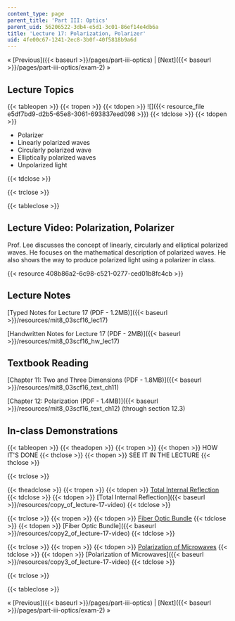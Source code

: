 ```yaml
---
content_type: page
parent_title: 'Part III: Optics'
parent_uid: 56206522-3db4-e5d1-3c01-86ef14e4db6a
title: 'Lecture 17: Polarization, Polarizer'
uid: 4fe00c67-1241-2ec8-3b0f-40f5818b9a6d
---
```


« [Previous]({{< baseurl >}}/pages/part-iii-optics) | [Next]({{< baseurl >}}/pages/part-iii-optics/exam-2) »

Lecture Topics
--------------

{{< tableopen >}}
{{< tropen >}}
{{< tdopen >}}
![]({{< resource_file e5df7bd9-d2b5-65e8-3061-693837eed098 >}})
{{< tdclose >}}
{{< tdopen >}}


*   Polarizer
*   Linearly polarized waves
*   Circularly polarized wave
*   Elliptically polarized waves
*   Unpolarized light


{{< tdclose >}}

{{< trclose >}}

{{< tableclose >}}

Lecture Video: Polarization, Polarizer
--------------------------------------

Prof. Lee discusses the concept of linearly, circularly and elliptical polarized waves. He focuses on the mathematical description of polarized waves. He also shows the way to produce polarized light using a polarizer in class.

{{< resource 408b86a2-6c98-c521-0277-ced01b8fc4cb >}}

Lecture Notes
-------------

[Typed Notes for Lecture 17 (PDF - 1.2MB)]({{< baseurl >}}/resources/mit8_03scf16_lec17)

[Handwritten Notes for Lecture 17 (PDF - 2MB)]({{< baseurl >}}/resources/mit8_03scf16_hw_lec17)

Textbook Reading
----------------

[Chapter 11: Two and Three Dimensions (PDF - 1.8MB)]({{< baseurl >}}/resources/mit8_03scf16_text_ch11) 

[Chapter 12: Polarization (PDF - 1.4MB)]({{< baseurl >}}/resources/mit8_03scf16_text_ch12) (through section 12.3) 

In-class Demonstrations
-----------------------

{{< tableopen >}}
{{< theadopen >}}
{{< tropen >}}
{{< thopen >}}
HOW IT'S DONE
{{< thclose >}}
{{< thopen >}}
SEE IT IN THE LECTURE
{{< thclose >}}

{{< trclose >}}

{{< theadclose >}}
{{< tropen >}}
{{< tdopen >}}
[Total Internal Reflection](https://www.physicsclassroom.com/class/refrn/Lesson-3/Total-Internal-Reflection)
{{< tdclose >}}
{{< tdopen >}}
[Total Internal Reflection]({{< baseurl >}}/resources/copy_of_lecture-17-video)
{{< tdclose >}}

{{< trclose >}}
{{< tropen >}}
{{< tdopen >}}
[Fiber Optic Bundle](http://tsgphysics.mit.edu/front/?page=demo.php&letnum=M%204&show=0)
{{< tdclose >}}
{{< tdopen >}}
[Fiber Optic Bundle]({{< baseurl >}}/resources/copy2_of_lecture-17-video)
{{< tdclose >}}

{{< trclose >}}
{{< tropen >}}
{{< tdopen >}}
[Polarization of Microwaves](http://www.phywe-es.com/index.php/fuseaction/download/lrn_file/versuchsanleitungen/P2460201/e/p2460201e.pdf)
{{< tdclose >}}
{{< tdopen >}}
[Polarization of Microwaves]({{< baseurl >}}/resources/copy3_of_lecture-17-video)
{{< tdclose >}}

{{< trclose >}}

{{< tableclose >}}

« [Previous]({{< baseurl >}}/pages/part-iii-optics) | [Next]({{< baseurl >}}/pages/part-iii-optics/exam-2) »